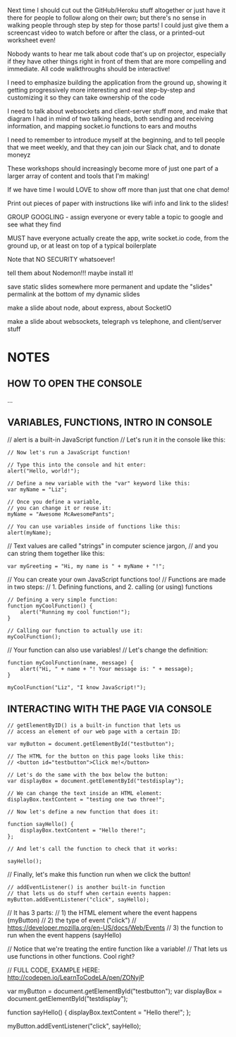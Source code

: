 Next time I should cut out the GitHub/Heroku stuff altogether or just have it there for people to follow along on their own; but there's no sense in walking people through step by step for those parts! I could just give them a screencast video to watch before or after the class, or a printed-out worksheet even!

Nobody wants to hear me talk about code that's up on projector, especially if they have other things right in front of them that are more compelling and immediate. All code walkthroughs should be interactive!

I need to emphasize building the application from the ground up, showing it getting progressively more interesting and real step-by-step and customizing it so they can take ownership of the code

I need to talk about websockets and client-server stuff more, and make that diagram I had in mind of two talking heads, both sending and receiving information, and mapping socket.io functions to ears and mouths

I need to remember to introduce myself at the beginning, and to tell people that we meet weekly, and that they can join our Slack chat, and to donate moneyz

These workshops should increasingly become more of just one part of a larger array of content and tools that I'm making!

If we have time I would LOVE to show off more than just that one chat demo!

Print out pieces of paper with instructions like wifi info and link to the slides!

GROUP GOOGLING - assign everyone or every table a topic to google and see what they find

MUST have everyone actually create the app, write socket.io code, from the ground up, or at least on top of a typical boilerplate

Note that NO SECURITY whatsoever!

tell them about Nodemon!!! maybe install it!

save static slides somewhere more permanent and update the "slides" permalink at the bottom of my dynamic slides

make a slide about node, about express, about SocketIO

make a slide about websockets, telegraph vs telephone, and client/server stuff

# NOTES

## HOW TO OPEN THE CONSOLE

...

## VARIABLES, FUNCTIONS, INTRO IN CONSOLE

// alert is a built-in JavaScript function
// Let's run it in the console like this:

```
// Now let's run a JavaScript function!

// Type this into the console and hit enter:
alert("Hello, world!");
```

```
// Define a new variable with the "var" keyword like this:
var myName = "Liz";
```

```
// Once you define a variable,
// you can change it or reuse it:
myName = "Awesome McAwesomePants";
```

```
// You can use variables inside of functions like this:
alert(myName);
```

// Text values are called "strings" in computer science jargon,
// and you can string them together like this:
```
var myGreeting = "Hi, my name is " + myName + "!";
```

// You can create your own JavaScript functions too!
// Functions are made in two steps:
// 1. Defining functions, and 2. calling (or using) functions

```
// Defining a very simple function:
function myCoolFunction() {
	alert("Running my cool function!");
}

// Calling our function to actually use it:
myCoolFunction();
```

// Your function can also use variables!
// Let's change the definition:
```
function myCoolFunction(name, message) {
	alert("Hi, " + name + "! Your message is: " + message);
}

myCoolFunction("Liz", "I know JavaScript!");
```

## INTERACTING WITH THE PAGE VIA CONSOLE


```
// getElementByID() is a built-in function that lets us
// access an element of our web page with a certain ID:

var myButton = document.getElementById("testbutton");

// The HTML for the button on this page looks like this:
// <button id="testbutton">Click me!</button>
```

```
// Let's do the same with the box below the button:
var displayBox = document.getElementById("testdisplay");
```


```
// We can change the text inside an HTML element:
displayBox.textContent = "testing one two three!";

```


```
// Now let's define a new function that does it:

function sayHello() {
	displayBox.textContent = "Hello there!";
};
```

```
// And let's call the function to check that it works:

sayHello();
```


// Finally, let's make this function run when we click the button!

```
// addEventListener() is another built-in function
// that lets us do stuff when certain events happen:
myButton.addEventListener("click", sayHello);
```

// It has 3 parts:
//   1) the HTML element where the event happens (myButton)
//   2) the type of event ("click")
//		https://developer.mozilla.org/en-US/docs/Web/Events
//   3) the function to run when the event happens (sayHello)

// Notice that we're treating the entire function like a variable!
// That lets us use functions in other functions. Cool right?


// FULL CODE, EXAMPLE HERE: http://codepen.io/LearnToCodeLA/pen/ZONyjP


var myButton = document.getElementById("testbutton");
var displayBox = document.getElementById("testdisplay");

function sayHello() {
	displayBox.textContent = "Hello there!";
};

myButton.addEventListener("click", sayHello);
